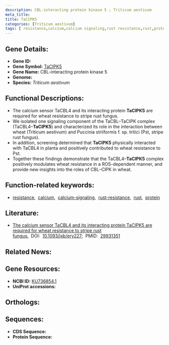 ```yaml
---
description: CBL-interacting protein kinase 5 ; Triticum aestivum
meta_title:
title: TaCIPK5
categories: [Triticum aestivum]
tags: [ resistance,calcium,calcium signaling,rust resistance,rust,protein ]
---
```


## Gene Details:
- **Gene ID:** []()
- **Gene Symbol:** <u>TaCIPK5</u>
- **Gene Name:** CBL-interacting protein kinase 5
- **Genome:** []()
- **Species:** *Triticum aestivum*

## Functional Descriptions:
   - The calcium sensor TaCBL4 and its interacting protein **TaCIPK5** are required for wheat resistance to stripe rust fungus.
   - We isolated one signaling component of the TaCBL–TaCIPK complex (TaCBL4–**TaCIPK5**) and characterized its role in the interaction between wheat (Triticum aestivum) and Puccinia striiformis f. sp. tritici (Pst, stripe rust fungus).
   - In addition, screening determined that **TaCIPK5** physically interacted with TaCBL4 in planta and positively contributed to wheat resistance to Pst.
   - Together these findings demonstrate that the TaCBL4–**TaCIPK5** complex positively modulates wheat resistance in a ROS-dependent manner, and provide new insights into the roles of CBL–CIPK in wheat.

## Function-related keywords:
   - [resistance](/tags/resistance/),&nbsp;&nbsp;[calcium](/tags/calcium/),&nbsp;&nbsp;[calcium-signaling](/tags/calcium-signaling/),&nbsp;&nbsp;[rust-resistance](/tags/rust-resistance/),&nbsp;&nbsp;[rust](/tags/rust/),&nbsp;&nbsp;[protein](/tags/protein/)

## Literature:
   - [The calcium sensor TaCBL4 and its interacting protein TaCIPK5 are required for wheat resistance to stripe rust fungus.](https://doi.org/10.1093/jxb/ery227)&nbsp;&nbsp;DOI:&nbsp;&nbsp;[10.1093/jxb/ery227](https://doi.org/10.1093/jxb/ery227);&nbsp;&nbsp;PMID:&nbsp;&nbsp;[29931351](https://pubmed.ncbi.nlm.nih.gov/29931351/)

## Related News:

## Gene Resources:
- **NCBI ID:**  [KU736854.1](https://www.ncbi.nlm.nih.gov/gene/?term=KU736854.1)
- **UniProt accessions:**  [](https://www.uniprot.org/uniprotkb//entry)

## Orthologs:

## Sequences:
- **CDS Sequence:**
- **Protein Sequence:**
